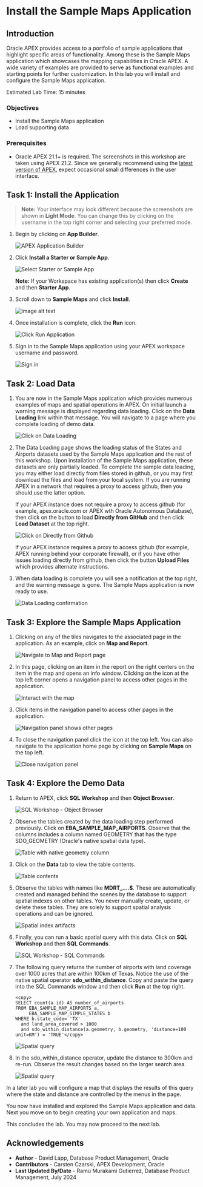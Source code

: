 # Install the Sample Maps Application

## Introduction

Oracle APEX provides access to a portfolio of sample applications that highlight specific areas of functionality. Among these is the Sample Maps application which showcases the mapping capabilities in Oracle APEX. A wide variety of examples are provided to serve as functional examples and starting points for further customization. In this lab you will install and configure the Sample Maps application.

Estimated Lab Time: 15 minutes

### Objectives

* Install the Sample Maps application
* Load supporting data

### Prerequisites

* Oracle APEX 21.1+ is required. The screenshots in this workshop are taken using APEX 21.2. Since we generally recommend using the [latest version of APEX](https://www.oracle.com/tools/downloads/apex-downloads/), expect occasional small differences in the user interface.

## Task 1: Install the Application

   >**Note:** Your interface may look different because the screenshots are shown in **Light Mode**. You can change this by clicking on the username in the top right corner and selecting your preferred mode.  

1. Begin by clicking on **App Builder**.

   ![APEX Application Builder](images/install-sample-maps-00.png)

2. Click **Install a Starter or Sample App**.

   ![Select Starter or Sample App](images/install-sample-maps-01.png)

   **Note:** If your Workspace has existing application(s) then click **Create** and then **Starter App**.

3. Scroll down to **Sample Maps** and click **Install**.

   ![Image alt text](images/install-sample-maps-03.png)

4. Once installation is complete, click the **Run** icon.

   ![Click Run Application](images/install-sample-maps-11.png)

5. Sign in to the Sample Maps application using your APEX workspace username and password.

   ![Sign in](images/install-sample-maps-12.png)

## Task 2: Load Data

1. You are now in the Sample Maps application which provides numerous examples of maps and spatial operations in APEX. On initial launch a warning message is displayed regarding data loading. Click on the **Data Loading** link within that message. You will navigate to a page where you complete loading of demo data.

   ![Click on Data Loading](images/install-sample-maps-13.png)

2. The Data Loading page shows the loading status of the States and Airports datasets used by the Sample Maps application and the rest of this workshop. Upon installation of the Sample Maps application, these datasets are only partially loaded. To complete the sample data loading, you may either load directly from files stored in github, or you may first download the files and load from your local system. If you are running APEX in a network that requires a proxy to access github, then you should use the latter option.

   If your APEX instance does not require a proxy to access github (for example, apex.oracle.com or APEX wth Oracle Autonomous Database), then click on the button to load **Directly from GitHub** and then click **Load Dataset** at the top right.

   ![Click on Directly from Github](images/install-sample-maps-14.png)

   If your APEX instance requires a proxy to access github (for example, APEX running behind your corporate firewall), or if you have other issues loading directly from github, then click the button **Upload Files** which provides alternate instructions.

3. When data loading is complete you will see a notification at the top right, and the warning message is gone. The Sample Maps application is now ready to use.

   ![Data Loading confirmation](images/install-sample-maps-15.png)

## Task 3: Explore the Sample Maps Application

1. Clicking on any of the tiles navigates to the associated page in the application. As an example, click on **Map and Report**.

   ![Navigate to Map and Report page](images/install-sample-maps-16.png)

2. In this page, clicking on an item in the report on the right centers on the item in the map and opens an info window. Clicking on the icon at the top left corner opens a navigation panel to access other pages in the application.

   ![Interact with the map](images/install-sample-maps-17.png)

3. Click items in the navigation panel to access other pages in the application.

   ![Navigation panel shows other pages](images/install-sample-maps-18.png)

4. To close the navigation panel click the icon at the top left. You can also navigate to the application home page by clicking on **Sample Maps** on the top left.

   ![Close navigation panel](images/install-sample-maps-19.png)

## Task 4: Explore the Demo Data

1. Return to APEX, click **SQL Workshop** and then **Object Browser**.

   ![SQL Workshop - Object Browser](images/install-sample-maps-20.png)

2. Observe the tables created by the data loading step performed previously. Click on **EBA\_SAMPLE\_MAP\_AIRPORTS**. Observe that the columns includes a column named GEOMETRY that has the type SDO\_GEOMETRY (Oracle's native spatial data type).

   ![Table with native geometry column](images/install-sample-maps-21.png)

3. Click on the **Data** tab to view the table contents.

   ![Table contents](images/install-sample-maps-22.png)

<!--
   Then scroll to the right to see the geometry column. Since airports are stored as points, APEX displays a string representation of the point geometry value. Points are always based on a single coordinate so it makes sense for APEX to display the value in this way.

   ![Point geometries](images/install-sample-maps-23.png)


4. Click on **EBA\_SAMPLE\_MAP\_SIMPLE_STATES**. Again, observe that the columns includes a column named GEOMETRY that has the type SDO\_GEOMETRY (Oracle's native spatial data type).

   ![Table with native geometry column](images/install-sample-maps-24.png)

5. Click on the **Data** tab to view the table contents. Since this table stores states, the geometries are polygons. APEX does not display a string representation of these values since they may include be extremely long sets of coordinates.

   ![Polygon geometries](images/install-sample-maps-25.png)
-->
5. Observe the tables with names like **MDRT_....$**. These are automatically created and managed behind the scenes by the database to support spatial indexes on other tables. You never manually create, update, or delete these tables. They are solely to support spatial analysis operations and can be ignored.

   ![Spatial index artifacts](images/install-sample-maps-26.png)

6. Finally, you can run a basic spatial query with this data.  Click on **SQL Workshop** and then  **SQL Commands**.

   ![SQL Workshop - SQL Commands](images/install-sample-maps-27.png)

7. The following query returns the number of airports with land coverage over 1000 acres that are within 100km of Texas. Notice the use of the native spatial operator **sdo\_within\_distance**. Copy and paste the query into the SQL Commands window and then click **Run** at the top right.


    ```
    <copy>
    SELECT count(a.id) AS number_of_airports
    FROM EBA_SAMPLE_MAP_AIRPORTS a,
         EBA_SAMPLE_MAP_SIMPLE_STATES b
    WHERE b.state_code= 'TX'
      and land_area_covered > 1000
      and sdo_within_distance(a.geometry, b.geometry, 'distance=100 unit=KM') = 'TRUE'</copy>
     ```

   ![Spatial query](images/install-sample-maps-28.png)

9. In the sdo\_within\_distance operator, update the distance to 300km and re-run. Observe the result changes based on the larger search area.

   ![Spatial query](images/install-sample-maps-29.png)

In a later lab you will configure a map that displays the results of this query where the state and distance are controlled by the menus in the page.

You now have installed and explored the Sample Maps application and data. Next you move on to begin creating your own application and maps.

This concludes the lab. You may now proceed to the next lab.

## Acknowledgements

* **Author** - David Lapp, Database Product Management, Oracle
* **Contributors** - Carsten Czarski, APEX Development, Oracle
* **Last Updated By/Date** - Ramu Murakami Gutierrez, Database Product Management, July 2024

